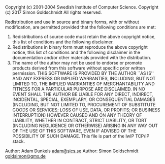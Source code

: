  Copyright (c) 2001-2004 Swedish Institute of Computer Science.
 Copyright (c) 2017 Simon Goldschmidt
 All rights reserved.
 
 Redistribution and use in source and binary forms, with or without modification,
 are permitted provided that the following conditions are met:
 1. Redistributions of source code must retain the above copyright notice,
    this list of conditions and the following disclaimer.
 2. Redistributions in binary form must reproduce the above copyright notice,
    this list of conditions and the following disclaimer in the documentation
    and/or other materials provided with the distribution.
 3. The name of the author may not be used to endorse or promote products
    derived from this software without specific prior written permission.
  THIS SOFTWARE IS PROVIDED BY THE AUTHOR ``AS IS'' AND ANY EXPRESS OR IMPLIED
 WARRANTIES, INCLUDING, BUT NOT LIMITED TO, THE IMPLIED WARRANTIES OF
 MERCHANTABILITY AND FITNESS FOR A PARTICULAR PURPOSE ARE DISCLAIMED. IN NO EVENT
 SHALL THE AUTHOR BE LIABLE FOR ANY DIRECT, INDIRECT, INCIDENTAL, SPECIAL,
 EXEMPLARY, OR CONSEQUENTIAL DAMAGES (INCLUDING, BUT NOT LIMITED TO, PROCUREMENT
 OF SUBSTITUTE GOODS OR SERVICES; LOSS OF USE, DATA, OR PROFITS; OR BUSINESS
 INTERRUPTION) HOWEVER CAUSED AND ON ANY THEORY OF LIABILITY, WHETHER IN
 CONTRACT, STRICT LIABILITY, OR TORT (INCLUDING NEGLIGENCE OR OTHERWISE) ARISING
 IN ANY WAY OUT OF THE USE OF THIS SOFTWARE, EVEN IF ADVISED OF THE POSSIBILITY
 OF SUCH DAMAGE.
  This file is part of the lwIP TCP/IP stack.
 
 Author: Adam Dunkels <adam@sics.se>
Author: Simon Goldschmidt <goldsimon@gmx.de>
